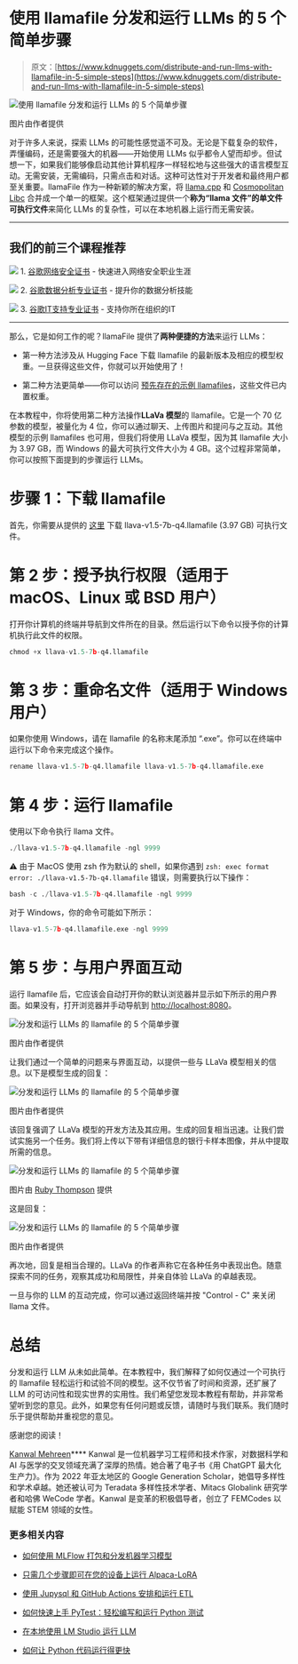 # 使用 llamafile 分发和运行 LLMs 的 5 个简单步骤

> 原文：[https://www.kdnuggets.com/distribute-and-run-llms-with-llamafile-in-5-simple-steps](https://www.kdnuggets.com/distribute-and-run-llms-with-llamafile-in-5-simple-steps)

![使用 llamafile 分发和运行 LLMs 的 5 个简单步骤](../Images/f0ab7be9ca7fc383ce9e47655b07be97.png)

图片由作者提供

对于许多人来说，探索 LLMs 的可能性感觉遥不可及。无论是下载复杂的软件，弄懂编码，还是需要强大的机器——开始使用 LLMs 似乎都令人望而却步。但试想一下，如果我们能够像启动其他计算机程序一样轻松地与这些强大的语言模型互动。无需安装，无需编码，只需点击和对话。这种可达性对于开发者和最终用户都至关重要。llamaFile 作为一种新颖的解决方案，将 [llama.cpp](https://github.com/ggerganov/llama.cpp) 和 [Cosmopolitan Libc](https://github.com/jart/cosmopolitan) 合并成一个单一的框架。这个框架通过提供一个**称为“llama 文件”的单文件可执行文件**来简化 LLMs 的复杂性，可以在本地机器上运行而无需安装。

* * *

## 我们的前三个课程推荐

![](../Images/0244c01ba9267c002ef39d4907e0b8fb.png) 1\. [谷歌网络安全证书](https://www.kdnuggets.com/google-cybersecurity) - 快速进入网络安全职业生涯

![](../Images/e225c49c3c91745821c8c0368bf04711.png) 2\. [谷歌数据分析专业证书](https://www.kdnuggets.com/google-data-analytics) - 提升你的数据分析技能

![](../Images/0244c01ba9267c002ef39d4907e0b8fb.png) 3\. [谷歌IT支持专业证书](https://www.kdnuggets.com/google-itsupport) - 支持你所在组织的IT

* * *

那么，它是如何工作的呢？llamaFile 提供了**两种便捷的方法**来运行 LLMs：

+   第一种方法涉及从 Hugging Face 下载 llamafile 的最新版本及相应的模型权重。一旦获得这些文件，你就可以开始使用了！

+   第二种方法更简单——你可以访问 [预先存在的示例 llamafiles](https://github.com/Mozilla-Ocho/llamafile?tab=readme-ov-file#other-example-llamafiles)，这些文件已内置权重。

在本教程中，你将使用第二种方法操作**LLaVa 模型**的 llamafile。它是一个 70 亿参数的模型，被量化为 4 位，你可以通过聊天、上传图片和提问与之互动。其他模型的示例 llamafiles 也可用，但我们将使用 LLaVa 模型，因为其 llamafile 大小为 3.97 GB，而 Windows 的最大可执行文件大小为 4 GB。这个过程非常简单，你可以按照下面提到的步骤运行 LLMs。

# 步骤 1：下载 llamafile

首先，你需要从提供的 [这里](https://huggingface.co/jartine/llava-v1.5-7B-GGUF/resolve/main/llava-v1.5-7b-q4.llamafile?download=true) 下载 llava-v1.5-7b-q4.llamafile (3.97 GB) 可执行文件。

# 第 2 步：授予执行权限（适用于 macOS、Linux 或 BSD 用户）

打开你计算机的终端并导航到文件所在的目录。然后运行以下命令以授予你的计算机执行此文件的权限。

```py
chmod +x llava-v1.5-7b-q4.llamafile
```

# 第 3 步：重命名文件（适用于 Windows 用户）

如果你使用 Windows，请在 llamafile 的名称末尾添加 “.exe”。你可以在终端中运行以下命令来完成这个操作。

```py
rename llava-v1.5-7b-q4.llamafile llava-v1.5-7b-q4.llamafile.exe
```

# 第 4 步：运行 llamafile

使用以下命令执行 llama 文件。

```py
./llava-v1.5-7b-q4.llamafile -ngl 9999
```

⚠️ 由于 MacOS 使用 zsh 作为默认的 shell，如果你遇到 `zsh: exec format error: ./llava-v1.5-7b-q4.llamafile` 错误，则需要执行以下操作：

```py
bash -c ./llava-v1.5-7b-q4.llamafile -ngl 9999
```

对于 Windows，你的命令可能如下所示：

```py
llava-v1.5-7b-q4.llamafile.exe -ngl 9999
```

# 第 5 步：与用户界面互动

运行 llamafile 后，它应该会自动打开你的默认浏览器并显示如下所示的用户界面。如果没有，打开浏览器并手动导航到 [http://localhost:8080](http://localhost:8080)。

![分发和运行 LLMs 的 llamafile 的 5 个简单步骤](../Images/42d390371b6887443db5df99300b6657.png)

图片由作者提供

让我们通过一个简单的问题来与界面互动，以提供一些与 LLaVa 模型相关的信息。以下是模型生成的回复：

![分发和运行 LLMs 的 llamafile 的 5 个简单步骤](../Images/86d758132c338800202b92705f4f5437.png)

图片由作者提供

该回复强调了 LLaVa 模型的开发方法及其应用。生成的回复相当迅速。让我们尝试实施另一个任务。我们将上传以下带有详细信息的银行卡样本图像，并从中提取所需的信息。

![分发和运行 LLMs 的 llamafile 的 5 个简单步骤](../Images/f2154617727a40577296a6d51bdb1cd4.png)

图片由 [Ruby Thompson](https://qph.cf2.quoracdn.net/main-qimg-664f0732755fc0ba072da4286668fef8-lq) 提供

这是回复：

![分发和运行 LLMs 的 llamafile 的 5 个简单步骤](../Images/481ad10a447dea169aa9fba0fe91b01e.png)

图片由作者提供

再次地，回复是相当合理的。LLaVa 的作者声称它在各种任务中表现出色。随意探索不同的任务，观察其成功和局限性，并亲自体验 LLaVa 的卓越表现。

一旦与你的 LLM 的互动完成，你可以通过返回终端并按 "Control - C" 来关闭 llama 文件。

# 总结

分发和运行 LLM 从未如此简单。在本教程中，我们解释了如何仅通过一个可执行的 llamafile 轻松运行和试验不同的模型。这不仅节省了时间和资源，还扩展了 LLM 的可访问性和现实世界的实用性。我们希望您发现本教程有帮助，并非常希望听到您的意见。此外，如果您有任何问题或反馈，请随时与我们联系。我们随时乐于提供帮助并重视您的意见。

感谢您的阅读！

**[](https://www.linkedin.com/in/kanwal-mehreen1/)**[Kanwal Mehreen](https://www.linkedin.com/in/kanwal-mehreen1/)**** Kanwal 是一位机器学习工程师和技术作家，对数据科学和 AI 与医学的交叉领域充满了深厚的热情。她合著了电子书《用 ChatGPT 最大化生产力》。作为 2022 年亚太地区的 Google Generation Scholar，她倡导多样性和学术卓越。她还被认可为 Teradata 多样性技术学者、Mitacs Globalink 研究学者和哈佛 WeCode 学者。Kanwal 是变革的积极倡导者，创立了 FEMCodes 以赋能 STEM 领域的女性。

### 更多相关内容

+   [如何使用 MLFlow 打包和分发机器学习模型](https://www.kdnuggets.com/2022/08/package-distribute-machine-learning-models-mlflow.html)

+   [只需几个步骤即可在您的设备上运行 Alpaca-LoRA](https://www.kdnuggets.com/2023/05/learn-run-alpacalora-device-steps.html)

+   [使用 Jupysql 和 GitHub Actions 安排和运行 ETL](https://www.kdnuggets.com/2023/05/schedule-run-etls-jupysql-github-actions.html)

+   [如何快速上手 PyTest：轻松编写和运行 Python 测试](https://www.kdnuggets.com/getting-started-with-pytest-effortlessly-write-and-run-tests-in-python)

+   [在本地使用 LM Studio 运行 LLM](https://www.kdnuggets.com/run-an-llm-locally-with-lm-studio)

+   [如何让 Python 代码运行得更快](https://www.kdnuggets.com/2021/06/make-python-code-run-incredibly-fast.html)
